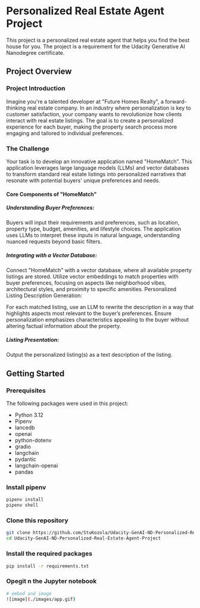 # Personalized Real Estate Agent Project
This project is a personalized real estate agent that helps you find the best house for you.  The project is a requirement for the Udacity Generative AI Nanodegree certificate.

## Project Overview
### Project Introduction
Imagine you're a talented developer at "Future Homes Realty", a forward-thinking real estate company. In an industry where personalization is key to customer satisfaction, your company wants to revolutionize how clients interact with real estate listings. The goal is to create a personalized experience for each buyer, making the property search process more engaging and tailored to individual preferences.

### The Challenge
Your task is to develop an innovative application named "HomeMatch". This application leverages large language models (LLMs) and vector databases to transform standard real estate listings into personalized narratives that resonate with potential buyers' unique preferences and needs.

#### Core Components of "HomeMatch"
##### Understanding Buyer Preferences:

Buyers will input their requirements and preferences, such as location, property type, budget, amenities, and lifestyle choices.
The application uses LLMs to interpret these inputs in natural language, understanding nuanced requests beyond basic filters.
#####  Integrating with a Vector Database:

Connect "HomeMatch" with a vector database, where all available property listings are stored.
Utilize vector embeddings to match properties with buyer preferences, focusing on aspects like neighborhood vibes, architectural styles, and proximity to specific amenities.
Personalized Listing Description Generation:

For each matched listing, use an LLM to rewrite the description in a way that highlights aspects most relevant to the buyer’s preferences.
Ensure personalization emphasizes characteristics appealing to the buyer without altering factual information about the property. 
##### Listing Presentation:
Output the personalized listing(s) as a text description of the listing.

## Getting Started
### Prerequisites
The following packages were used in this project:
- Python 3.12
- Pipenv
- lancedb
- openai
- python-dotenv
- gradio
- langchain
- pydantic
- langchain-openai
- pandas

### Install pipenv
```bash
pipenv install
pipenv shell
```

### Clone this repository
```bash
git clone https://github.com/StuKozola/Udacity-GenAI-ND-Personalized-Real-Estate-Agent-Project.git
cd Udacity-GenAI-ND-Personalized-Real-Estate-Agent-Project
```

### Install the required packages
```bash
pip install -r requirements.txt
```

### Opegit n the Jupyter notebook
```bash
# embed and image
![image](./images/app.gif)

